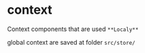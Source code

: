# context

Context components that are used `**Localy**`

global context are saved at folder `src/store/`
